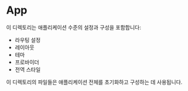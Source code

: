 # App

이 디렉토리는 애플리케이션 수준의 설정과 구성을 포함합니다:

- 라우팅 설정
- 레이아웃
- 테마
- 프로바이더
- 전역 스타일

이 디렉토리의 파일들은 애플리케이션 전체를 초기화하고 구성하는 데 사용됩니다. 
